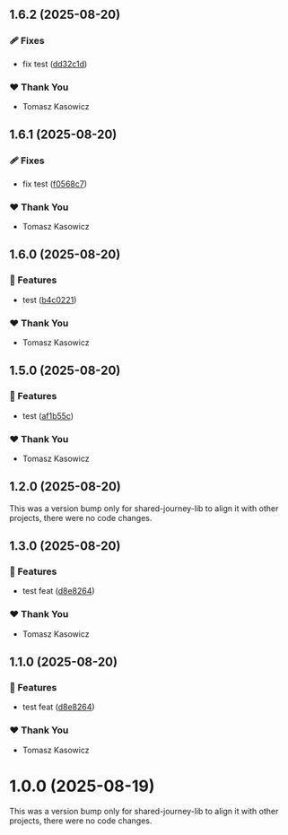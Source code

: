 ## 1.6.2 (2025-08-20)

### 🩹 Fixes

- fix test ([dd32c1d](https://github.com/TomaszKasowicz/nx-release-learning/commit/dd32c1d))

### ❤️ Thank You

- Tomasz Kasowicz

## 1.6.1 (2025-08-20)

### 🩹 Fixes

- fix test ([f0568c7](https://github.com/TomaszKasowicz/nx-release-learning/commit/f0568c7))

### ❤️ Thank You

- Tomasz Kasowicz

## 1.6.0 (2025-08-20)

### 🚀 Features

- test ([b4c0221](https://github.com/TomaszKasowicz/nx-release-learning/commit/b4c0221))

### ❤️ Thank You

- Tomasz Kasowicz

## 1.5.0 (2025-08-20)

### 🚀 Features

- test ([af1b55c](https://github.com/TomaszKasowicz/nx-release-learning/commit/af1b55c))

### ❤️ Thank You

- Tomasz Kasowicz

## 1.2.0 (2025-08-20)

This was a version bump only for shared-journey-lib to align it with other projects, there were no code changes.

## 1.3.0 (2025-08-20)

### 🚀 Features

- test feat ([d8e8264](https://github.com/TomaszKasowicz/nx-release-learning/commit/d8e8264))

### ❤️ Thank You

- Tomasz Kasowicz

## 1.1.0 (2025-08-20)

### 🚀 Features

- test feat ([d8e8264](https://github.com/TomaszKasowicz/nx-release-learning/commit/d8e8264))

### ❤️ Thank You

- Tomasz Kasowicz

# 1.0.0 (2025-08-19)

This was a version bump only for shared-journey-lib to align it with other projects, there were no code changes.